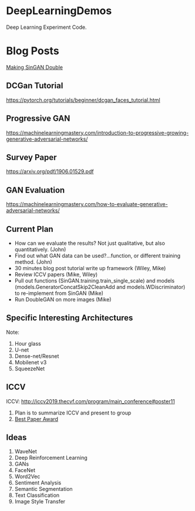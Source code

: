 # DeepLearningDemos
Deep Learning Experiment Code.

# Blog Posts
[Making SinGAN Double](https://medium.com/@deepganteam/making-singan-double-8568490b572e)

## DCGan Tutorial
https://pytorch.org/tutorials/beginner/dcgan_faces_tutorial.html

## Progressive GAN
https://machinelearningmastery.com/introduction-to-progressive-growing-generative-adversarial-networks/

## Survey Paper
https://arxiv.org/pdf/1906.01529.pdf

## GAN Evaluation
https://machinelearningmastery.com/how-to-evaluate-generative-adversarial-networks/

## Current Plan
- How can we evaluate the results? Not just qualitative, but also quantitatively. (John)
- Find out what GAN data can be used?...function, or different training method. (John)
- 30 minutes blog post tutorial write up framework (Wiley, Mike)
- Review ICCV papers (Mike, Wiley)
- Pull out functions (SinGAN.training.train_single_scale) and models (models.GeneratorConcatSkip2CleanAdd and models.WDiscriminator) to re-implement from SinGAN (Mike)
- Run DoubleGAN on more images (Mike)

## Specific Interesting Architectures
Note:
1. Hour glass
1. U-net
1. Dense-net/Resnet
1. Mobilenet v3
1. SqueezeNet

## ICCV
ICCV: http://iccv2019.thecvf.com/program/main_conference#poster11
1. Plan is to summarize ICCV and present to group
1. [Best Paper Award](https://www.youtube.com/watch?v=mdAcPe74tZI&feature=youtu.be&t=3217)

## Ideas
1. WaveNet
2. Deep Reinforcement Learning
3. GANs
4. FaceNet
5. Word2Vec
6. Sentiment Analysis
7. Semantic Segmentation
8. Text Classification
9. Image Style Transfer
